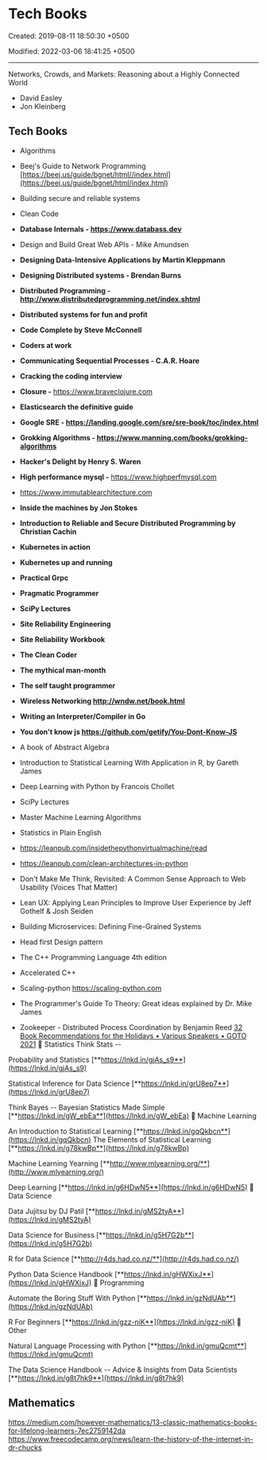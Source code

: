 # Tech Books

Created: 2019-08-11 18:50:30 +0500

Modified: 2022-03-06 18:41:25 +0500

---

Networks, Crowds, and Markets: Reasoning about a Highly Connected World

- David Easley
- Jon Kleinberg

## Tech Books

- Algorithms
- Beej's Guide to Network Programming [https://beej.us/guide/bgnet/html//index.html](https://beej.us/guide/bgnet/html/index.html)
- Building secure and reliable systems
- Clean Code
- **Database Internals - <https://www.databass.dev>**
- Design and Build Great Web APIs - Mike Amundsen
- **Designing Data-Intensive Applications by Martin Kleppmann**
- **Designing Distributed systems - Brendan Burns**
- **Distributed Programming - <http://www.distributedprogramming.net/index.shtml>**
- **Distributed systems for fun and profit**
- **Code Complete by Steve McConnell**
- **Coders at work**
- **Communicating Sequential Processes - C.A.R. Hoare**
- **Cracking the coding interview**
- **Closure -** <https://www.braveclojure.com>
- **Elasticsearch the definitive guide**
- **Google SRE - <https://landing.google.com/sre/sre-book/toc/index.html>**
- **Grokking Algorithms - <https://www.manning.com/books/grokking-algorithms>**
- **Hacker's Delight by Henry S. Waren**
- **High performance mysql -** <https://www.highperfmysql.com>
- <https://www.immutablearchitecture.com>
- **Inside the machines by Jon Stokes**
- **Introduction to Reliable and Secure Distributed Programming by Christian Cachin**
- **Kubernetes in action**
- **Kubernetes up and running**
- **Practical Grpc**
- **Pragmatic Programmer**
- **SciPy Lectures**
- **Site Reliability Engineering**
- **Site Reliability Workbook**
- **The Clean Coder**
- **The mythical man-month**
- **The self taught programmer**
- **Wireless Networking <http://wndw.net/book.html>**
- **Writing an Interpreter/Compiler in Go**
- **You don't know js <https://github.com/getify/You-Dont-Know-JS>**

- A book of Abstract Algebra
- Introduction to Statistical Learning With Application in R, by Gareth James
- Deep Learning with Python by Francois Chollet
- SciPy Lectures
- Master Machine Learning Algorithms
- Statistics in Plain English
- <https://leanpub.com/insidethepythonvirtualmachine/read>
- <https://leanpub.com/clean-architectures-in-python>
- Don't Make Me Think, Revisited: A Common Sense Approach to Web Usability (Voices That Matter)
- Lean UX: Applying Lean Principles to Improve User Experience by Jeff Gothelf & Josh Seiden
- Building Microservices: Defining Fine-Grained Systems
- Head first Design pattern
- The C++ Programming Language 4th edition
- Accelerated C++
- Scaling-python <https://scaling-python.com>
- The Programmer's Guide To Theory: Great ideas explained by Dr. Mike James
- Zookeeper - Distributed Process Coordination by Benjamin Reed
[32 Book Recommendations for the Holidays • Various Speakers • GOTO 2021](https://youtu.be/Pg698WXPtYw)
📕 Statistics Think Stats --

Probability and Statistics [**https://lnkd.in/gjAs_s9**](https://lnkd.in/gjAs_s9)

Statistical Inference for Data Science [**https://lnkd.in/grU8ep7**](https://lnkd.in/grU8ep7)

Think Bayes -- Bayesian Statistics Made Simple [**https://lnkd.in/gW_ebEa**](https://lnkd.in/gW_ebEa)
📗 Machine Learning

An Introduction to Statistical Learning [**https://lnkd.in/gqQkbcn**](https://lnkd.in/gqQkbcn) The Elements of Statistical Learning [**https://lnkd.in/g78kwBp**](https://lnkd.in/g78kwBp)

Machine Learning Yearning [**http://www.mlyearning.org/**](http://www.mlyearning.org/)

Deep Learning [**https://lnkd.in/g6HDwN5**](https://lnkd.in/g6HDwN5)
📘 Data Science

Data Jujitsu by DJ Patil [**https://lnkd.in/gMS2tyA**](https://lnkd.in/gMS2tyA)

Data Science for Business [**https://lnkd.in/g5H7G2b**](https://lnkd.in/g5H7G2b)

R for Data Science [**http://r4ds.had.co.nz/**](http://r4ds.had.co.nz/)

Python Data Science Handbook [**https://lnkd.in/gHWXixJ**](https://lnkd.in/gHWXixJ)
📙 Programming

Automate the Boring Stuff With Python [**https://lnkd.in/gzNdUAb**](https://lnkd.in/gzNdUAb)

R For Beginners [**https://lnkd.in/gzz-niK**](https://lnkd.in/gzz-niK)
📒 Other

Natural Language Processing with Python [**https://lnkd.in/gmuQcmt**](https://lnkd.in/gmuQcmt)

The Data Science Handbook -- Advice & Insights from Data Scientists [**https://lnkd.in/g8t7hk9**](https://lnkd.in/g8t7hk9)

## Mathematics

<https://medium.com/however-mathematics/13-classic-mathematics-books-for-lifelong-learners-7ec2759142da>
<https://www.freecodecamp.org/news/learn-the-history-of-the-internet-in-dr-chucks>
